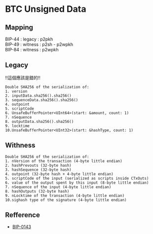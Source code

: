 # BTC Unsigned Data

## Mapping
BIP-44 : legacy : p2pkh  
BIP-49 : witness : p2sh - p2wpkh  
BIP-84 : witness : p2wpkh  

## Legacy
!!這個應該是錯的!!
```
Double SHA256 of the serialization of:
1. version
2. inputData.sha256().sha256()
3. sequenceData.sha256().sha256()
4. outpoint
5. scriptCode
6. UnsafeBufferPointer<UInt64>(start: &amount, count: 1)
7. nSequence
8. outputData.sha256().sha256()
9. locktime
10.UnsafeBufferPointer<UInt32>(start: &hashType, count: 1)
```

## Withness
```
Double SHA256 of the serialization of:
1. nVersion of the transaction (4-byte little endian)
2. hashPrevouts (32-byte hash)
3. hashSequence (32-byte hash)
4. outpoint (32-byte hash + 4-byte little endian) 
5. scriptCode of the input (serialized as scripts inside CTxOuts)
6. value of the output spent by this input (8-byte little endian)
7. nSequence of the input (4-byte little endian)
8. hashOutputs (32-byte hash)
9. nLocktime of the transaction (4-byte little endian)
10.sighash type of the signature (4-byte little endian)
```

## Refference
- [BIP-0143](https://github.com/bitcoin/bips/blob/master/bip-0143.mediawiki)
